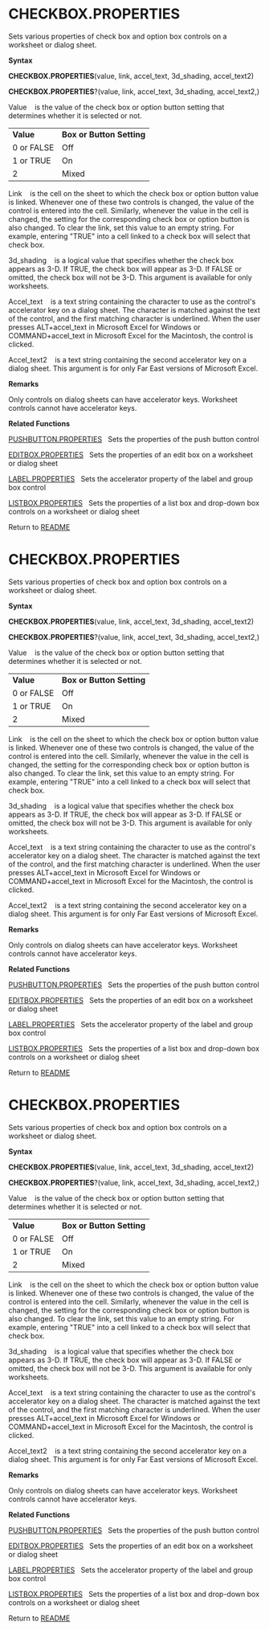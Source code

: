 # CHECKBOX.PROPERTIES

Sets various properties of check box and option box controls on a
worksheet or dialog sheet.

**Syntax**

**CHECKBOX.PROPERTIES**(value, link, accel\_text, 3d\_shading,
accel\_text2)

**CHECKBOX.PROPERTIES**?(value, link, accel\_text, 3d\_shading,
accel\_text2,)

Value&nbsp;&nbsp;&nbsp;&nbsp;is the value of the check box or option
button setting that determines whether it is selected or not.

|            |                           |
| ---------- | ------------------------- |
| **Value**  | **Box or Button Setting** |
| 0 or FALSE | Off                       |
| 1 or TRUE  | On                        |
| 2          | Mixed                     |

Link&nbsp;&nbsp;&nbsp;&nbsp;is the cell on the sheet to which the check
box or option button value is linked. Whenever one of these two controls
is changed, the value of the control is entered into the cell.
Similarly, whenever the value in the cell is changed, the setting for
the corresponding check box or option button is also changed. To clear
the link, set this value to an empty string. For example, entering
"TRUE" into a cell linked to a check box will select that check box.

3d\_shading&nbsp;&nbsp;&nbsp;&nbsp;is a logical value that specifies
whether the check box appears as 3-D. If TRUE, the check box will appear
as 3-D. If FALSE or omitted, the check box will not be 3-D. This
argument is available for only worksheets.

Accel\_text&nbsp;&nbsp;&nbsp;&nbsp;is a text string containing the
character to use as the control's accelerator key on a dialog sheet. The
character is matched against the text of the control, and the first
matching character is underlined. When the user presses ALT+accel\_text
in Microsoft Excel for Windows or COMMAND+accel\_text in Microsoft Excel
for the Macintosh, the control is clicked.

Accel\_text2&nbsp;&nbsp;&nbsp;&nbsp;is a text string containing the
second accelerator key on a dialog sheet. This argument is for only Far
East versions of Microsoft Excel.

**Remarks**

Only controls on dialog sheets can have accelerator keys. Worksheet
controls cannot have accelerator keys.

**Related Functions**

[PUSHBUTTON.PROPERTIES](PUSHBUTTON.PROPERTIES.md)&nbsp;&nbsp;&nbsp;Sets the properties of the push
button control

[EDITBOX.PROPERTIES](EDITBOX.PROPERTIES.md)&nbsp;&nbsp;&nbsp;Sets the properties of an edit box
on a worksheet or dialog sheet

[LABEL.PROPERTIES](LABEL.PROPERTIES.md)&nbsp;&nbsp;&nbsp;Sets the accelerator property of the
label and group box control

[LISTBOX.PROPERTIES](LISTBOX.PROPERTIES.md)&nbsp;&nbsp;&nbsp;Sets the properties of a list box
and drop-down box controls on a worksheet or dialog sheet



Return to [README](README.md#C)

# CHECKBOX.PROPERTIES

Sets various properties of check box and option box controls on a
worksheet or dialog sheet.

**Syntax**

**CHECKBOX.PROPERTIES**(value, link, accel\_text, 3d\_shading,
accel\_text2)

**CHECKBOX.PROPERTIES**?(value, link, accel\_text, 3d\_shading,
accel\_text2,)

Value&nbsp;&nbsp;&nbsp;&nbsp;is the value of the check box or option
button setting that determines whether it is selected or not.

|            |                           |
| ---------- | ------------------------- |
| **Value**  | **Box or Button Setting** |
| 0 or FALSE | Off                       |
| 1 or TRUE  | On                        |
| 2          | Mixed                     |

Link&nbsp;&nbsp;&nbsp;&nbsp;is the cell on the sheet to which the check
box or option button value is linked. Whenever one of these two controls
is changed, the value of the control is entered into the cell.
Similarly, whenever the value in the cell is changed, the setting for
the corresponding check box or option button is also changed. To clear
the link, set this value to an empty string. For example, entering
"TRUE" into a cell linked to a check box will select that check box.

3d\_shading&nbsp;&nbsp;&nbsp;&nbsp;is a logical value that specifies
whether the check box appears as 3-D. If TRUE, the check box will appear
as 3-D. If FALSE or omitted, the check box will not be 3-D. This
argument is available for only worksheets.

Accel\_text&nbsp;&nbsp;&nbsp;&nbsp;is a text string containing the
character to use as the control's accelerator key on a dialog sheet. The
character is matched against the text of the control, and the first
matching character is underlined. When the user presses ALT+accel\_text
in Microsoft Excel for Windows or COMMAND+accel\_text in Microsoft Excel
for the Macintosh, the control is clicked.

Accel\_text2&nbsp;&nbsp;&nbsp;&nbsp;is a text string containing the
second accelerator key on a dialog sheet. This argument is for only Far
East versions of Microsoft Excel.

**Remarks**

Only controls on dialog sheets can have accelerator keys. Worksheet
controls cannot have accelerator keys.

**Related Functions**

[PUSHBUTTON.PROPERTIES](PUSHBUTTON.PROPERTIES.md)&nbsp;&nbsp;&nbsp;Sets the properties of the push
button control

[EDITBOX.PROPERTIES](EDITBOX.PROPERTIES.md)&nbsp;&nbsp;&nbsp;Sets the properties of an edit box
on a worksheet or dialog sheet

[LABEL.PROPERTIES](LABEL.PROPERTIES.md)&nbsp;&nbsp;&nbsp;Sets the accelerator property of the
label and group box control

[LISTBOX.PROPERTIES](LISTBOX.PROPERTIES.md)&nbsp;&nbsp;&nbsp;Sets the properties of a list box
and drop-down box controls on a worksheet or dialog sheet



Return to [README](README.md#C)

# CHECKBOX.PROPERTIES

Sets various properties of check box and option box controls on a
worksheet or dialog sheet.

**Syntax**

**CHECKBOX.PROPERTIES**(value, link, accel\_text, 3d\_shading,
accel\_text2)

**CHECKBOX.PROPERTIES**?(value, link, accel\_text, 3d\_shading,
accel\_text2,)

Value&nbsp;&nbsp;&nbsp;&nbsp;is the value of the check box or option
button setting that determines whether it is selected or not.

|            |                           |
| ---------- | ------------------------- |
| **Value**  | **Box or Button Setting** |
| 0 or FALSE | Off                       |
| 1 or TRUE  | On                        |
| 2          | Mixed                     |

Link&nbsp;&nbsp;&nbsp;&nbsp;is the cell on the sheet to which the check
box or option button value is linked. Whenever one of these two controls
is changed, the value of the control is entered into the cell.
Similarly, whenever the value in the cell is changed, the setting for
the corresponding check box or option button is also changed. To clear
the link, set this value to an empty string. For example, entering
"TRUE" into a cell linked to a check box will select that check box.

3d\_shading&nbsp;&nbsp;&nbsp;&nbsp;is a logical value that specifies
whether the check box appears as 3-D. If TRUE, the check box will appear
as 3-D. If FALSE or omitted, the check box will not be 3-D. This
argument is available for only worksheets.

Accel\_text&nbsp;&nbsp;&nbsp;&nbsp;is a text string containing the
character to use as the control's accelerator key on a dialog sheet. The
character is matched against the text of the control, and the first
matching character is underlined. When the user presses ALT+accel\_text
in Microsoft Excel for Windows or COMMAND+accel\_text in Microsoft Excel
for the Macintosh, the control is clicked.

Accel\_text2&nbsp;&nbsp;&nbsp;&nbsp;is a text string containing the
second accelerator key on a dialog sheet. This argument is for only Far
East versions of Microsoft Excel.

**Remarks**

Only controls on dialog sheets can have accelerator keys. Worksheet
controls cannot have accelerator keys.

**Related Functions**

[PUSHBUTTON.PROPERTIES](PUSHBUTTON.PROPERTIES.md)&nbsp;&nbsp;&nbsp;Sets the properties of the push
button control

[EDITBOX.PROPERTIES](EDITBOX.PROPERTIES.md)&nbsp;&nbsp;&nbsp;Sets the properties of an edit box
on a worksheet or dialog sheet

[LABEL.PROPERTIES](LABEL.PROPERTIES.md)&nbsp;&nbsp;&nbsp;Sets the accelerator property of the
label and group box control

[LISTBOX.PROPERTIES](LISTBOX.PROPERTIES.md)&nbsp;&nbsp;&nbsp;Sets the properties of a list box
and drop-down box controls on a worksheet or dialog sheet



Return to [README](README.md#C)

